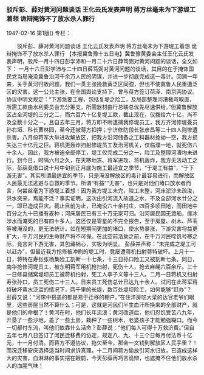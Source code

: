 ### 驳斥彭、薛对黄河问题谈话  王化云氏发表声明  蒋方丝毫未为下游堤工着想  诡辩掩饰不了放水杀人罪行

1947-02-16
第1版()
专栏：

　　驳斥彭、薛对黄河问题谈话
    王化云氏发表声明
    蒋方丝毫未为下游堤工着想
    诡辩掩饰不了放水杀人罪行
    【本报冀鲁豫十五日电】冀鲁豫黄委会主任王化云氏发表声明，驳斥一月十四日彭学沛和一月二十六日薛笃弼对黄河问题的谈话，全文如下：
    一月十六日彭学沛与二十四日薛笃弼对黄河问题的谈话，其目的在于掩饰国民党当局淹没冀鲁沿河千余万人民的阴谋，并进一步彻底完成这一毒计。回溯一年来，关于黄河归故问题，我们一贯主张挽救黄泛区同胞，但也不使冀鲁人民重遭泛区的灾害。这一公允主张，在全国舆论支持下，曾与蒋方签订荷泽、南京两协议。协议中明文规定：“下游急要工程，包括复堤之险工，及局部整理河漕裁弯取直，所需工款由水利委员会充分筹支，所需器材由行总联总优先尽速供给。”但冀鲁解放区占全河堤的三分之二，而六百六十亿复堤工款，截止现在，仅拨给六十亿，尚不及全数十分之一。且自去年三月，蒋方即不断逮捕我修堤员工，我方齐河修堤委员孙右垣、科长曹林园，至今还被蒋方扣押；宁济修防段长张彦昌等二十四人则惨遭杀害。八月份蒋军大举进攻解放区，把我方沿河储备之工料器材抢劫一空，我方损失达三十亿元之巨。蒋机更轰炸扫射修堤员工及治河机关，仅临濮一地，就死伤六十余人。因此，我方被迫全部停工，堤工仅完成二分之一，险工及整理河漕均未进行。到今日，时隔六月之久，在天寒地冻、蒋军进攻、蒋机轰炸，我方无法动工之际，彭薛竟借口说十月中旬到正月底为施工最适宜之季节，“于堤工有益”，“于下游无害”。其实所谓最适宜的季节，只是淹没解放区的毒计最容易进行，而解放区人民最无法逃避与自救的季节。所谓“有益”“无害”，也只是对他们堵口放水者而言，何尝丝毫为下游堤工着想！因为我方堤工未完，险工未整，河床淤沙未疏浚，洪水突来，焉能不泛？事实证明，这次由引河流入故道之水，不及全部河水廿分之一，即已造成巨灾。截止目前为止，已淹没六十余村庄，四百多顷田地，而田地中百分之九十已播有麦种；河床居民已有三十万无家可归。沿河居民因无渡船，缘冰涉水而淹死的已有四十多人。这还仅是零星的不完全报告，至于房屋、树木、芦苇等被淹没的，更无法统计。如在短期间更加的堵口，使水势暴涨，下游灾害将益更扩大，千万河民的生命财产将不可保。在此空前浩劫之前，在千万河民啼饥号寒之际，竟言对下游无害，其包藏祸心，实极为明显。
    彭薛并声称：“未完成之堤工可以赶办”，但最近我方抢修被冲刷的堤工时，竟屡遭蒋机扫射蒋特破坏。上月十一日，蒋特在寿张张杨集险工割断一十七条，十三日孙口险工又被割断七条。同日，南华抢修河堤员工，被东明蒋军用机枪扫射，死伤十人，抢去麻绳六百余斤。三十一日修县储窝堤坝员工被蒋机扫射，死工人李子义等十三人。二月一日蒋机又扫射寿张孙口，员工死伤二十三人。日来员工死伤总计已达九十余人。试问在此蒋军蒋特破坏黄水泛滥的情况下，两千里的长堤，数百处堤坝险工，如何能够“赶办”？
    彭薛又说：“河床中搭盖的都是易于迁移的棚户。”在住洋房吃大菜的达官老爷们眼里，这些房屋当然不算什么；可是，这就是河民们半生血汗所换来的全部财产，就是他们的命根了！黄河在时，他们长年流浪；黄河改道后，他们忍饥受苦八九年，开垦了一些沙地，盖了一些土房，栽种了一些树木，老婆孩子才能勉强糊口。而今一切都付东流，叫他们依靠什么活命？彭薛说：“他们每人可得十万救济费。”但自去年七月八日签订了河民迁移费的协定，规定八、九、十三个日每月付法币十亿元，十一月付清。而蒋方不遵协议，拖欠至今，那会一文钱到解放区人民手里？！而况迁移安庆选择适当时间求诉真理。十二月间蒋方偷放引河水归故，已造成这样大的灾害，血淋淋的事实摆在眼前，今天彭薛再巧言诡辩，也遮掩不住他们放水杀人的血腥气味！
